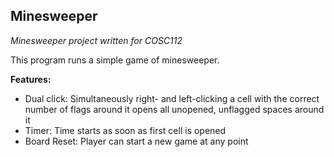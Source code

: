 ## Minesweeper
*Minesweeper project written for COSC112*

This program runs a simple game of minesweeper.

**Features:**
- Dual click: Simultaneously right- and left-clicking a cell with the correct number of flags around it opens all unopened, unflagged spaces around it
- Timer: Time starts as soon as first cell is opened
- Board Reset: Player can start a new game at any point

